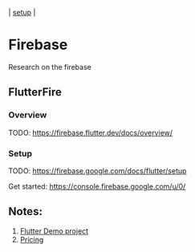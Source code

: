 | [setup](#setup) |

# Firebase

Research on the firebase

## FlutterFire

### Overview

TODO: https://firebase.flutter.dev/docs/overview/

### Setup

TODO: https://firebase.google.com/docs/flutter/setup

Get started: https://console.firebase.google.com/u/0/

## Notes:
1. [Flutter Demo project](https://console.firebase.google.com/u/0/project/fir-demo-project/overview)
2. [Pricing](https://firebase.google.com/pricing?authuser=0)
